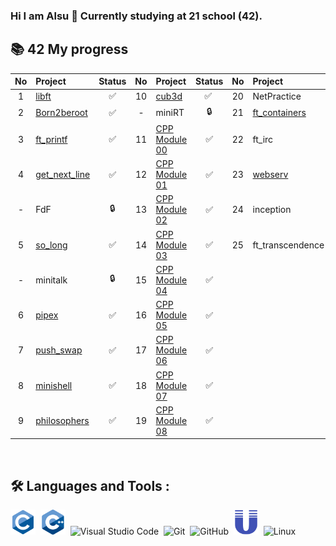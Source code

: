 ### Hi I am Alsu 👋 Currently studying at 21 school (42).

[comment]: <> (### My_progress:)

[comment]: <> ([![ephantom's 42 stats]&#40;https://badge42.vercel.app/api/v2/cl2a5hl0u003009msrrys0p0v/stats?cursusId=21&coalitionId=98&#41;]&#40;https://github.com/JaeSeoKim/badge42&#41;)

## 📚 42 My progress

| No  | Project                                    | Status | No  | Project       | Status | No  | Project                        | Status |
| :-: | :----------------------------------------- | :----: | :-: | :------------ | :----: | :-: | :----------------------------- | :----: |
| 1   | [libft](../../../libft_a)                  | ✅     | 10  | [cub3d](../../../Cub3D)         | ✅ ️    | 20  | NetPractice                    |  ✅     |
| 2   | [Born2beroot](../../../Born2beRoot)        | ✅     | -   | miniRT        | 🔒      | 21  | [ft_containers](../../../ft_containers)                  | ✅      |
| 3   | [ft_printf](../../../printf)               | ✅     | 11  | [CPP Module 00](../../../cpp_modules/tree/main/module00) | ✅     | 22  | ft_irc                         | 🔒      |
| 4   | [get_next_line](../../../get_next_line)    | ✅     | 12  | [CPP Module 01](../../../cpp_modules/tree/main/module01) | ✅     | 23  | [webserv](../../../webserv)                        | ✅      |
| -   | FdF                                        | 🔒     | 13  | [CPP Module 02](../../../cpp_modules/tree/main/module02) | ✅     | 24  | inception                      | 🛠️      |
| 5   | [so_long](../../../so_long)                | ✅     | 14  | [CPP Module 03](../../../cpp_modules/tree/main/module03) | ✅     | 25  | ft_transcendence               | 🛠️      |
| -   | minitalk                                   | 🔒     | 15  | [CPP Module 04](../../../cpp_modules/tree/main/module04) | ✅     |     |                                |         |
| 6   | [pipex](../../../pipex)                    | ✅     | 16  | [CPP Module 05](../../../cpp_modules/tree/main/module05) | ✅     |     |                                |         |
| 7   | [push_swap](../../../Push_swap)            | ✅     | 17  | [CPP Module 06](../../../cpp_modules/tree/main/module06) | ✅     |     |                                |         |
| 8   | [minishell](../../../minishell)            | ✅     | 18  | [CPP Module 07](../../../cpp_modules/tree/main/module07) | ✅     |     |                                |         |
| 9   | [philosophers](../../../philosophers)      | ✅     | 19  | [CPP Module 08](../../../cpp_modules/tree/main/module08) | ✅     |     |                                |         |

<br />

## :hammer_and_wrench: Languages and Tools :

<div>
  <img src="https://github.com/devicons/devicon/blob/master/icons/c/c-original.svg"  title="C" alt="C" width="40" height="40"/>&nbsp;
  <img src="https://github.com/devicons/devicon/blob/master/icons/cplusplus/cplusplus-original.svg" title="C++" alt="C++" width="40" height="40"/>&nbsp;
  <img src="https://cdn.jsdelivr.net/gh/devicons/devicon/icons/vscode/vscode-original.svg" title="Visual Studio Code" alt="Visual Studio Code" width="40" height="40"/>&nbsp;
  <img src="https://cdn.jsdelivr.net/gh/devicons/devicon/icons/git/git-original.svg" title="Git" alt="Git" width="40" height="40"/>&nbsp;
  <img src="https://user-images.githubusercontent.com/3369400/139448065-39a229ba-4b06-434b-bc67-616e2ed80c8f.png" title="GitHub" alt="GitHub" width="40" height="40"/>&nbsp;
  <img src="https://github.com/devicons/devicon/blob/master/icons/unix/unix-original.svg" title="Unix" alt="Unix" width="40" height="40"/>&nbsp;
  <img src="https://img.icons8.com/color/48/000000/linux--v2.png" title="Linux" alt="Linux" width="40" height="40"/>&nbsp;
<div>

<br />



<!--
**alsi9/alsi9** is a ✨ _special_ ✨ repository because its `README.md` (this file) appears on your GitHub profile.

Here are some ideas to get you started:

- 🔭 I’m currently working on ...
- 🌱 I’m currently learning ...
- 👯 I’m looking to collaborate on ...
- 🤔 I’m looking for help with ...
- 💬 Ask me about ...
- 📫 How to reach me: ...
- 😄 Pronouns: ...
- ⚡ Fun fact: ...
-->
